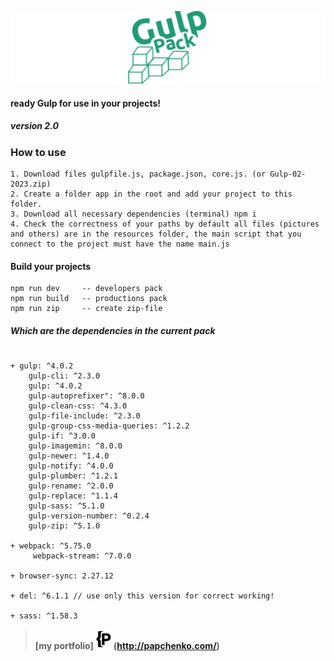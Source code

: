 ![img](https://raw.githubusercontent.com/papchenko/gulp-pack/ceb3f15a649293cffd219c7d1d3e4006aa6119d9/logo.svg)

#### ready Gulp for use in your projects!
##### version 2.0

### How to use
```
1. Download files gulpfile.js, package.json, core.js. (or Gulp-02-2023.zip)
2. Create a folder app in the root and add your project to this folder.
3. Download all necessary dependencies (terminal) npm i
4. Check the correctness of your paths by default all files (pictures and others) are in the resources folder, the main script that you connect to the project must have the name main.js
```

#### Build your projects
```
npm run dev     -- developers pack
npm run build   -- productions pack
npm run zip     -- create zip-file
```

##### Which are the **dependencies** in the current **pack**
```

+ gulp: ^4.0.2
    gulp-cli: ^2.3.0
    gulp: ^4.0.2
    gulp-autoprefixer": ^8.0.0
    gulp-clean-css: ^4.3.0
    gulp-file-include: ^2.3.0
    gulp-group-css-media-queries: ^1.2.2
    gulp-if: ^3.0.0
    gulp-imagemin: ^8.0.0
    gulp-newer: ^1.4.0
    gulp-notify: ^4.0.0
    gulp-plumber: ^1.2.1
    gulp-rename: ^2.0.0
    gulp-replace: ^1.1.4
    gulp-sass: ^5.1.0
    gulp-version-number: ^0.2.4
    gulp-zip: ^5.1.0
    
+ webpack: ^5.75.0
     webpack-stream: ^7.0.0

+ browser-sync: 2.27.12

+ del: ^6.1.1 // use only this version for correct working!  

+ sass: ^1.58.3

```

> **[my portfolio]![img](https://github.com/papchenko/papchenko.com/blob/main/resources/favicon/favicon-32x32.png?raw=true)(http://papchenko.com/)**
